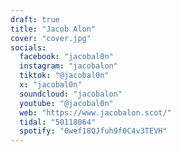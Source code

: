 ```yaml
---
draft: true
title: "Jacob Alon"
cover: "cover.jpg"
socials:
  facebook: "jacobal0n"
  instagram: "jacobalon"
  tiktok: "@jacobal0n"
  x: "jacobal0n"
  soundcloud: "jacobalon"
  youtube: "@jacobal0n"
  web: "https://www.jacobalon.scot/"
  tidal: "50118064"
  spotify: "6wef18QJfuh9f0C4v3TEVH"
---
```


